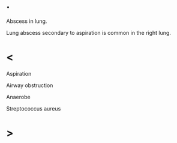 # .

Abscess in lung.

Lung abscess secondary to aspiration is common in the right lung.

# <

Aspiration

Airway obstruction

Anaerobe

Streptococcus aureus

# >
